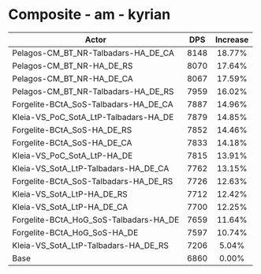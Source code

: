 # Composite - am - kyrian
| Actor | DPS | Increase |
|---|:---:|:---:|
|Pelagos-CM_BT_NR-Talbadars-HA_DE_CA|8148|18.77%|
|Pelagos-CM_BT_NR-HA_DE_RS|8070|17.64%|
|Pelagos-CM_BT_NR-HA_DE_CA|8067|17.59%|
|Pelagos-CM_BT_NR-Talbadars-HA_DE_RS|7959|16.02%|
|Forgelite-BCtA_SoS-Talbadars-HA_DE_CA|7887|14.96%|
|Kleia-VS_PoC_SotA_LtP-Talbadars-HA_DE|7879|14.85%|
|Forgelite-BCtA_SoS-HA_DE_RS|7852|14.46%|
|Forgelite-BCtA_SoS-HA_DE_CA|7833|14.18%|
|Kleia-VS_PoC_SotA_LtP-HA_DE|7815|13.91%|
|Kleia-VS_SotA_LtP-Talbadars-HA_DE_CA|7762|13.15%|
|Forgelite-BCtA_SoS-Talbadars-HA_DE_RS|7726|12.63%|
|Kleia-VS_SotA_LtP-HA_DE_RS|7712|12.42%|
|Kleia-VS_SotA_LtP-HA_DE_CA|7700|12.25%|
|Forgelite-BCtA_HoG_SoS-Talbadars-HA_DE|7659|11.64%|
|Forgelite-BCtA_HoG_SoS-HA_DE|7597|10.74%|
|Kleia-VS_SotA_LtP-Talbadars-HA_DE_RS|7206|5.04%|
|Base|6860|0.00%|

